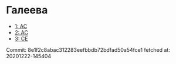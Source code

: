 # Галеева
- [1: AC](1.md)
- [2: AC](2.md)
- [3: CE](3.md)

Commit: 8e1f2c8abac312283eefbbdb72bdfad50a54fce1
 fetched at: 20201222-145404
